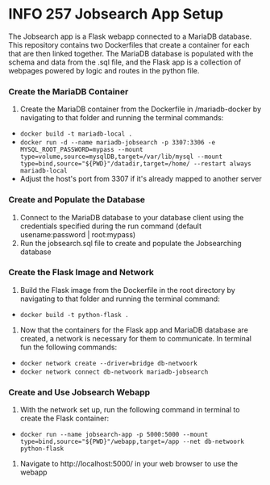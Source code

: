 # INFO 257 Jobsearch App Setup
The Jobsearch app is a Flask webapp connected to a MariaDB database. This repository contains two Dockerfiles that create a container for each that are then linked together. The MariaDB database is populated with the schema and data from the .sql file, and the Flask app is a collection of webpages powered by logic and routes in the python file.

### Create the MariaDB Container
1. Create the MariaDB container from the Dockerfile in /mariadb-docker by navigating to that folder and running the terminal commands:
  * `docker build -t mariadb-local .`
  * `docker run -d --name mariadb-jobsearch -p 3307:3306 -e MYSQL_ROOT_PASSWORD=mypass --mount type=volume,source=mysqlDB,target=/var/lib/mysql --mount type=bind,source="${PWD}"/datadir,target=/home/ --restart always mariadb-local`
  * Adjust the host's port from 3307 if it's already mapped to another server
  
### Create and Populate the Database
1. Connect to the MariaDB database to your database client using the credentials specified during the run command (default usename:password | root:mypass)
1. Run the jobsearch.sql file to create and populate the Jobsearching database
  
### Create the Flask Image and Network
1. Build the Flask image from the Dockerfile in the root directory by navigating to that folder and running the terminal command:
  * `docker build -t python-flask .`
1. Now that the containers for the Flask app and MariaDB database are created, a network is necessary for them to communicate. In terminal fun the following commands:
  * `docker network create --driver=bridge db-netwoork`
  * `docker network connect db-netwoork mariadb-jobsearch`
  
### Create and Use Jobsearch Webapp
1. With the network set up, run the following command in terminal to create the Flask container:
  * `docker run --name jobsearch-app -p 5000:5000 --mount type=bind,source="${PWD}"/webapp,target=/app --net db-netwoork python-flask`
1. Navigate to http://localhost:5000/ in your web browser to use the webapp
